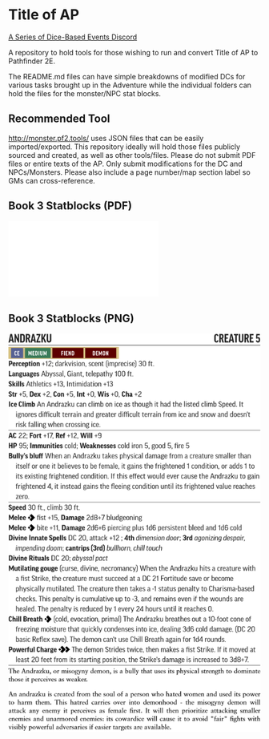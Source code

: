 # Title of AP

[A Series of Dice-Based Events Discord](https://discord.gg/UQ8UD3H)

A repository to hold tools for those wishing to run and convert Title of AP to Pathfinder 2E.

The README.md files can have simple breakdowns of modified DCs for various tasks brought up in the Adventure while the individual folders can hold the files for the monster/NPC stat blocks.

## Recommended Tool

http://monster.pf2.tools/ uses JSON files that can be easily imported/exported. This repository ideally will hold those files publicly sourced and created, as well as other tools/files. 
Please do not submit PDF files or entire texts of the AP. Only submit modifications for the DC and NPCs/Monsters. Please also include a page number/map section label so GMs can cross-reference.

## Book 3 Statblocks (PDF)
![Andrazku PDF](./Statblocks/andrazku.pdf)

## Book 3 Statblocks (PNG)
![Andrazku PNG](./Statblocks/andrazku.png)
